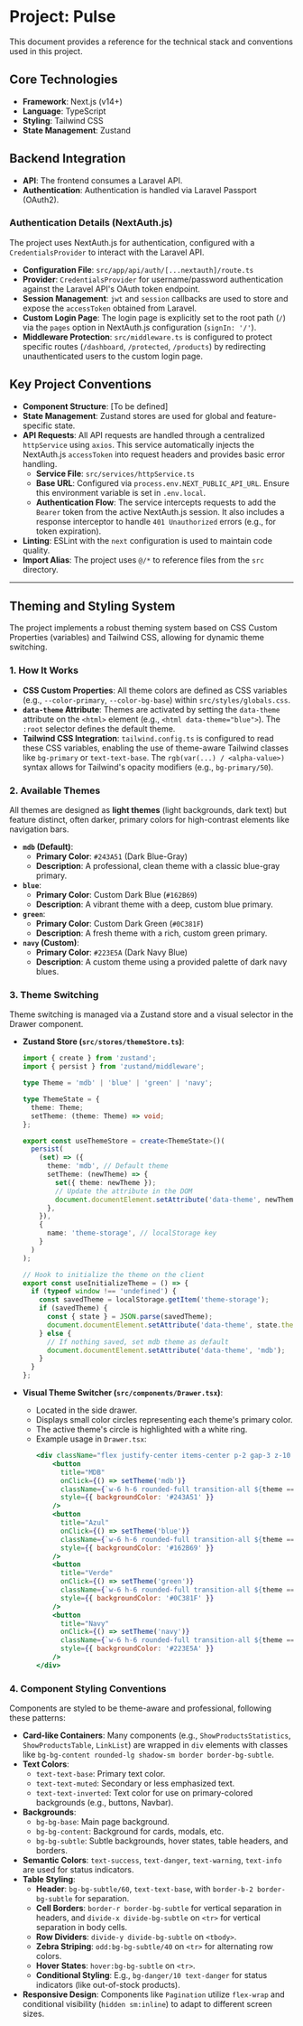 # Project: Pulse

This document provides a reference for the technical stack and conventions used in this project.

## Core Technologies

- **Framework**: Next.js (v14+)
- **Language**: TypeScript
- **Styling**: Tailwind CSS
- **State Management**: Zustand

## Backend Integration

- **API**: The frontend consumes a Laravel API.
- **Authentication**: Authentication is handled via Laravel Passport (OAuth2).

### Authentication Details (NextAuth.js)

The project uses NextAuth.js for authentication, configured with a `CredentialsProvider` to interact with the Laravel API.

- **Configuration File**: `src/app/api/auth/[...nextauth]/route.ts`
- **Provider**: `CredentialsProvider` for username/password authentication against the Laravel API's OAuth token endpoint.
- **Session Management**: `jwt` and `session` callbacks are used to store and expose the `accessToken` obtained from Laravel.
- **Custom Login Page**: The login page is explicitly set to the root path (`/`) via the `pages` option in NextAuth.js configuration (`signIn: '/'`).
- **Middleware Protection**: `src/middleware.ts` is configured to protect specific routes (`/dashboard`, `/protected`, `/products`) by redirecting unauthenticated users to the custom login page.

## Key Project Conventions

- **Component Structure**: [To be defined]
- **State Management**: Zustand stores are used for global and feature-specific state.
- **API Requests**: All API requests are handled through a centralized `httpService` using `axios`. This service automatically injects the NextAuth.js `accessToken` into request headers and provides basic error handling.
  - **Service File**: `src/services/httpService.ts`
  - **Base URL**: Configured via `process.env.NEXT_PUBLIC_API_URL`. Ensure this environment variable is set in `.env.local`.
  - **Authentication Flow**: The service intercepts requests to add the `Bearer` token from the active NextAuth.js session. It also includes a response interceptor to handle `401 Unauthorized` errors (e.g., for token expiration).
- **Linting**: ESLint with the `next` configuration is used to maintain code quality.
- **Import Alias**: The project uses `@/*` to reference files from the `src` directory.

---

## Theming and Styling System

The project implements a robust theming system based on CSS Custom Properties (variables) and Tailwind CSS, allowing for dynamic theme switching.

### 1. How It Works

- **CSS Custom Properties**: All theme colors are defined as CSS variables (e.g., `--color-primary`, `--color-bg-base`) within `src/styles/globals.css`.
- **`data-theme` Attribute**: Themes are activated by setting the `data-theme` attribute on the `<html>` element (e.g., `<html data-theme="blue">`). The `:root` selector defines the default theme.
- **Tailwind CSS Integration**: `tailwind.config.ts` is configured to read these CSS variables, enabling the use of theme-aware Tailwind classes like `bg-primary` or `text-text-base`. The `rgb(var(...) / <alpha-value>)` syntax allows for Tailwind's opacity modifiers (e.g., `bg-primary/50`).

### 2. Available Themes

All themes are designed as **light themes** (light backgrounds, dark text) but feature distinct, often darker, primary colors for high-contrast elements like navigation bars.

- **`mdb` (Default)**:
  - **Primary Color**: `#243A51` (Dark Blue-Gray)
  - **Description**: A professional, clean theme with a classic blue-gray primary.
- **`blue`**:
  - **Primary Color**: Custom Dark Blue (`#162B69`)
  - **Description**: A vibrant theme with a deep, custom blue primary.
- **`green`**:
  - **Primary Color**: Custom Dark Green (`#0C381F`)
  - **Description**: A fresh theme with a rich, custom green primary.
- **`navy` (Custom)**:
  - **Primary Color**: `#223E5A` (Dark Navy Blue)
  - **Description**: A custom theme using a provided palette of dark navy blues.

### 3. Theme Switching

Theme switching is managed via a Zustand store and a visual selector in the Drawer component.

- **Zustand Store (`src/stores/themeStore.ts`)**:
  ```typescript
  import { create } from 'zustand';
  import { persist } from 'zustand/middleware';

  type Theme = 'mdb' | 'blue' | 'green' | 'navy';

  type ThemeState = {
    theme: Theme;
    setTheme: (theme: Theme) => void;
  };

  export const useThemeStore = create<ThemeState>()(
    persist(
      (set) => ({
        theme: 'mdb', // Default theme
        setTheme: (newTheme) => {
          set({ theme: newTheme });
          // Update the attribute in the DOM
          document.documentElement.setAttribute('data-theme', newTheme);
        },
      }),
      {
        name: 'theme-storage', // localStorage key
      }
    )
  );

  // Hook to initialize the theme on the client
  export const useInitializeTheme = () => {
    if (typeof window !== 'undefined') {
      const savedTheme = localStorage.getItem('theme-storage');
      if (savedTheme) {
        const { state } = JSON.parse(savedTheme);
        document.documentElement.setAttribute('data-theme', state.theme);
      } else {
        // If nothing saved, set mdb theme as default
        document.documentElement.setAttribute('data-theme', 'mdb');
      }
    }
  };
  ```

- **Visual Theme Switcher (`src/components/Drawer.tsx`)**:
  - Located in the side drawer.
  - Displays small color circles representing each theme's primary color.
  - The active theme's circle is highlighted with a white ring.
  - Example usage in `Drawer.tsx`:
    ```jsx
    <div className="flex justify-center items-center p-2 gap-3 z-10 bg-primary/95">
        <button
          title="MDB"
          onClick={() => setTheme('mdb')}
          className={`w-6 h-6 rounded-full transition-all ${theme === 'mdb' ? 'ring-2 ring-offset-2 ring-offset-primary ring-white' : ''}`}
          style={{ backgroundColor: '#243A51' }}
        />
        <button
          title="Azul"
          onClick={() => setTheme('blue')}
          className={`w-6 h-6 rounded-full transition-all ${theme === 'blue' ? 'ring-2 ring-offset-2 ring-offset-primary ring-white' : ''}`}
          style={{ backgroundColor: '#162B69' }}
        />
        <button
          title="Verde"
          onClick={() => setTheme('green')}
          className={`w-6 h-6 rounded-full transition-all ${theme === 'green' ? 'ring-2 ring-offset-2 ring-offset-primary ring-white' : ''}`}
          style={{ backgroundColor: '#0C381F' }}
        />
        <button
          title="Navy"
          onClick={() => setTheme('navy')}
          className={`w-6 h-6 rounded-full transition-all ${theme === 'navy' ? 'ring-2 ring-offset-2 ring-offset-primary ring-white' : ''}`}
          style={{ backgroundColor: '#223E5A' }}
        />
    </div>
    ```

### 4. Component Styling Conventions

Components are styled to be theme-aware and professional, following these patterns:

- **Card-like Containers**: Many components (e.g., `ShowProductsStatistics`, `ShowProductsTable`, `LinkList`) are wrapped in `div` elements with classes like `bg-bg-content rounded-lg shadow-sm border border-bg-subtle`.
- **Text Colors**:
  - `text-text-base`: Primary text color.
  - `text-text-muted`: Secondary or less emphasized text.
  - `text-text-inverted`: Text color for use on primary-colored backgrounds (e.g., buttons, Navbar).
- **Backgrounds**:
  - `bg-bg-base`: Main page background.
  - `bg-bg-content`: Background for cards, modals, etc.
  - `bg-bg-subtle`: Subtle backgrounds, hover states, table headers, and borders.
- **Semantic Colors**: `text-success`, `text-danger`, `text-warning`, `text-info` are used for status indicators.
- **Table Styling**:
  - **Header**: `bg-bg-subtle/60`, `text-text-base`, with `border-b-2 border-bg-subtle` for separation.
  - **Cell Borders**: `border-r border-bg-subtle` for vertical separation in headers, and `divide-x divide-bg-subtle` on `<tr>` for vertical separation in body cells.
  - **Row Dividers**: `divide-y divide-bg-subtle` on `<tbody>`.
  - **Zebra Striping**: `odd:bg-bg-subtle/40` on `<tr>` for alternating row colors.
  - **Hover States**: `hover:bg-bg-subtle` on `<tr>`.
  - **Conditional Styling**: E.g., `bg-danger/10 text-danger` for status indicators (like out-of-stock products).
- **Responsive Design**: Components like `Pagination` utilize `flex-wrap` and conditional visibility (`hidden sm:inline`) to adapt to different screen sizes.